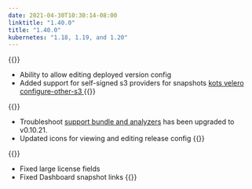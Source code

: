 ```yaml
---
date: 2021-04-30T10:30:14-08:00
linktitle: "1.40.0"
title: "1.40.0"
kubernetes: "1.18, 1.19, and 1.20"
---
```

{{<features>}}
* Ability to allow editing deployed version config
* Added support for self-signed s3 providers for snapshots [kots velero configure-other-s3 ](/kots-cli/velero/)
{{</features>}}

{{<changes>}}
* Troubleshoot [support bundle and analyzers](/kotsadm/troubleshooting/support-bundle/) has been upgraded to v0.10.21.
* Updated icons for viewing and editing release config
{{</changes>}}

{{<fixes>}}
* Fixed large license fields
* Fixed Dashboard snapshot links
{{</fixes>}}
